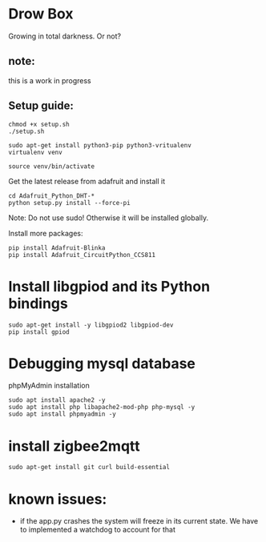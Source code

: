 # Drow Box

Growing in total darkness. Or not?


## note:

this is a work in progress

## Setup guide:

```
chmod +x setup.sh
./setup.sh
```


```
sudo apt-get install python3-pip python3-vritualenv
virtualenv venv
```

```
source venv/bin/activate
```


Get the latest release from adafruit and install it 
```
cd Adafruit_Python_DHT-*
python setup.py install --force-pi
```
Note: Do not use sudo! Otherwise it will be installed globally.


Install more packages:

```
pip install Adafruit-Blinka
pip install Adafruit_CircuitPython_CCS811
```
# Install libgpiod and its Python bindings
```
sudo apt-get install -y libgpiod2 libgpiod-dev
pip install gpiod
```


# Debugging mysql database

phpMyAdmin installation
```
sudo apt install apache2 -y
sudo apt install php libapache2-mod-php php-mysql -y
sudo apt install phpmyadmin -y

```


# install zigbee2mqtt

```
sudo apt-get install git curl build-essential
```

# known issues:

* if the app.py crashes the system will freeze in its current state. We have to implemented a watchdog to account for that